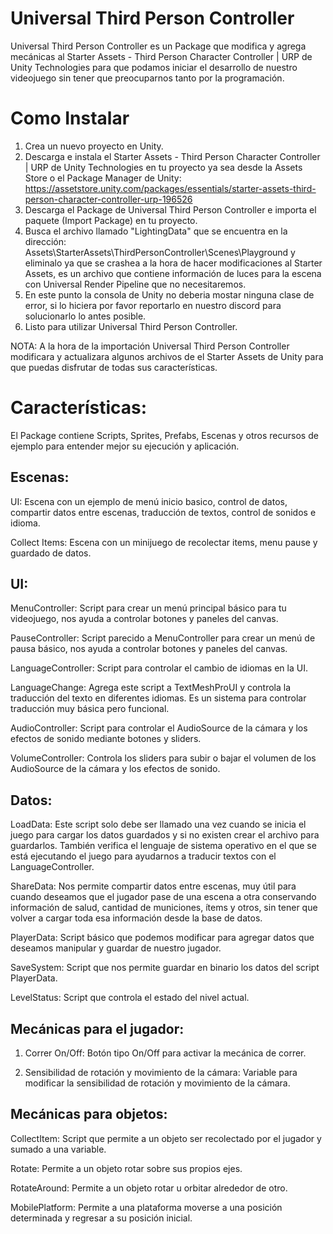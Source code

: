 # Universal Third Person Controller
Universal Third Person Controller es un Package que modifica y agrega mecánicas al Starter Assets - Third Person Character Controller | URP de Unity Technologies para que podamos iniciar el desarrollo de nuestro videojuego sin tener que preocuparnos tanto por la programación.





# Como Instalar
1. Crea un nuevo proyecto en Unity.
2. Descarga e instala el Starter Assets - Third Person Character Controller | URP de Unity Technologies en tu proyecto ya sea desde la Assets Store o el Package Manager de Unity: https://assetstore.unity.com/packages/essentials/starter-assets-third-person-character-controller-urp-196526
3. Descarga el Package de Universal Third Person Controller e importa el paquete (Import Package) en tu proyecto.
4. Busca el archivo llamado "LightingData" que se encuentra en la dirección: Assets\StarterAssets\ThirdPersonController\Scenes\Playground y eliminalo ya que se crashea a la hora de hacer modificaciones al Starter Assets, es un archivo que contiene información de luces para la escena con Universal Render Pipeline que no necesitaremos.
5. En este punto la consola de Unity no deberia mostar ninguna clase de error, si lo hiciera por favor reportarlo en nuestro discord para solucionarlo lo antes posible.
6. Listo para utilizar Universal Third Person Controller.

NOTA: A la hora de la importación Universal Third Person Controller modificara y actualizara algunos archivos de el Starter Assets de Unity para que puedas disfrutar de todas sus características.





# Características:
El Package contiene Scripts, Sprites, Prefabs, Escenas y otros recursos de ejemplo para entender mejor su ejecución y aplicación.

## Escenas:
UI: Escena con un ejemplo de menú inicio basico, control de datos,  compartir datos entre escenas, traducción de textos, control de sonidos e idioma.

Collect Items: Escena con un minijuego de recolectar items, menu pause y guardado de datos.

## UI:
MenuController: Script para crear un menú principal básico para tu videojuego, nos ayuda a controlar botones y paneles del canvas. 

PauseController: Script parecido a MenuController para crear un menú de pausa básico, nos ayuda a controlar botones y paneles del canvas.

LanguageController: Script para controlar el cambio de idiomas en la UI.

LanguageChange: Agrega este script a TextMeshProUI y controla la traducción del texto en diferentes idiomas. Es un sistema para controlar traducción muy básica pero funcional.

AudioController: Script para controlar el AudioSource de la cámara y los efectos de sonido mediante botones y sliders.

VolumeController: Controla los sliders para subir o bajar el volumen de los AudioSource de la cámara y los efectos de sonido.





## Datos:

LoadData: Este script solo debe ser llamado una vez cuando se inicia el juego para cargar los datos guardados y si no existen crear el archivo para guardarlos. También verifica el lenguaje de sistema operativo en el que se está ejecutando el juego para ayudarnos a traducir textos con el LanguageController.

ShareData: Nos permite compartir datos entre escenas, muy útil para cuando deseamos que el jugador pase de una escena a otra conservando información de salud, cantidad de municiones, ítems y otros, sin tener que volver a cargar toda esa información desde la base de datos.

PlayerData: Script básico que podemos modificar para agregar datos que deseamos manipular y guardar de nuestro jugador.

SaveSystem: Script que nos permite guardar en binario los datos del script PlayerData.

LevelStatus: Script que controla el estado del nivel actual.





## Mecánicas para el jugador:

1. Correr On/Off: Botón tipo On/Off para activar la mecánica de correr.

2. Sensibilidad de rotación y movimiento de la cámara: Variable para modificar la sensibilidad de rotación y movimiento de la cámara.





## Mecánicas para objetos:

CollectItem: Script que permite a un objeto ser recolectado por el jugador y sumado a una variable.

Rotate: Permite a un objeto rotar sobre sus propios ejes.

RotateAround: Permite a un objeto rotar u orbitar alrededor de otro.

MobilePlatform: Permite a una plataforma moverse a una posición determinada y regresar a su posición inicial.



